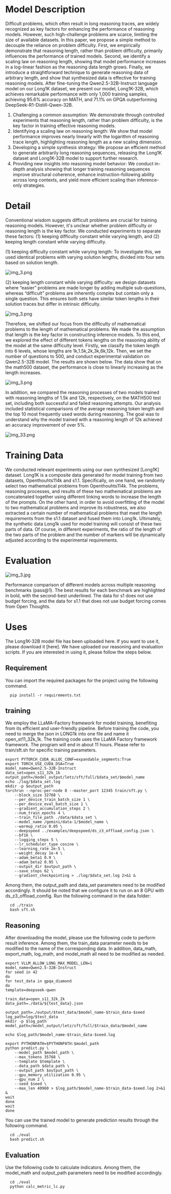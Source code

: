 # Model Description


 Difficult problems, which often result in long reasoning traces, are widely recognized as key factors for enhancing the performance of reasoning models. However, such high-challenge problems are scarce, limiting the size of available datasets. In this paper, we propose a simple method to decouple the reliance on problem difficulty. First, we empirically demonstrate that reasoning length, rather than problem difficulty, primarily influences the performance of trained models. Second, we identify a scaling law on reasoning length, showing that model performance increases in a log-linear fashion as the reasoning data length grows. Finally, we introduce a straightforward technique to generate reasoning data of arbitrary length, and show that synthesized data is effective for training reasoning models. After fine-tuning the Qwen2.5-32B-Instruct language model on our Long1K dataset, we present our model, Long1K-32B, which achieves remarkable performance with only 1,000 training samples, achieving 95.6% accuracy on MATH, and 71.1% on GPQA outperforming DeepSeek-R1-Distill-Qwen-32B.
1. Challenging a common assumption: We demonstrate through controlled experiments that reasoning length, rather than problem difficulty, is the key factor in training effective reasoning models.
2. Identifying a scaling law on reasoning length: We show that model performance improves nearly linearly with the logarithm of reasoning trace length, highlighting reasoning length as a new scaling dimension.
3. Developing a simple synthesis strategy: We propose an efficient method to generate arbitrarily long reasoning sequences, releasing the Long1K dataset and Long1K-32B model to support further research.
4. Providing new insights into reasoning model behavior: We conduct in-depth analysis showing that longer training reasoning sequences improve structural coherence, enhance instruction-following ability across long contexts, and yield more efficient scaling than inference-only strategies.


# Detail

Conventional wisdom suggests difficult problems are crucial for training reasoning models. However, it's unclear whether problem difficulty or reasoning length is the key factor. We conducted experiments to separate these factors: (1) keeping difficulty constant while varying length, and (2) keeping length constant while varying difficulty. 

(1) keeping difficulty constant while varying length: To investigate this, we used identical problems with varying solution lengths, divided into four sets based on solution length.

![img_3.png](visuals/img_new.png)

   (2) keeping length constant while varying difficulty: we design datasets where “easier” problems are made longer by adding multiple sub-questions, whereas  “difficult” problems are inherently complex but contain only a single question. This ensures both sets have similar token lengths in their solution traces but differ in intrinsic difficulty.

![img_3.png](visuals/img_2.png)


  Therefore, we shifted our focus from the difficulty of mathematical problems to the length of mathematical problems. We made the assumption that length is the key factor in constructing inference models. To this end, we explored the effect of different tokens lengths on the reasoning ability of the model at the same difficulty level. Firstly, we classify the token length into 6 levels, whose lengths are 1k,1.5k,2k,3k,6k,12k. Then, we set the number of questions to 500, and conduct experimental validation on Qwen2.5-32B model. The results are shown below. The data show that on the math500 dataset, the performance is close to linearly increasing as the length increases.

![img_3.png](visuals/img_1.png)

  In addition, we compared the reasoning processes of two models trained with reasoning lengths of 1.5k and 12k, respectively, on the MATH500 test set, including both successful and failed reasoning attempts. Our analysis included statistical comparisons of the average reasoning token length and the top 10 most frequently used words during reasoning. The goal was to understand why the model trained with a reasoning length of 12k achieved an accuracy improvement of over 5%.

![img_33.png](visuals/img_33.png)



# Training Data
  We conducted relevant experiments using our own synthesized [Long1K] dataset. Long1K is a composite data generated for model training from two datasets, Openthouhts114k and s1.1. Specifically, on one hand, we randomly select two mathematical problems from Openthouhts114k. The problems, reasoning processes, and results of these two mathematical problems are concatenated together using different linking words to increase the length of the prompts. On the other hand, in order to avoid overfitting of the model to two mathematical problems and improve its robustness, we also extracted a certain number of mathematical problems that meet the length requirements from the s1.1 dataset and fused them into Long1k. Ultimately, the synthetic data Long1k used for model training will consist of these two parts of data. Of course, in different experiments, the ratio of the length of the two parts of the problem and the number of markers will be dynamically adjusted according to the experimental requirements.


# Evaluation

![img_3.jpg](visuals/img_3.jpg)

Performance comparison of different models across multiple reasoning benchmarks (pass@1). The best results for each benchmark are highlighted in bold, with the second-best underlined. The data for s1 does not use budget forcing, and the data for s1.1 that does not use budget forcing comes from Open Thoughts.


# Uses
The Long1K-32B model file has been uploaded here. If you want to use it, please download it [here]. We have uploaded our reasoning and evaluation scripts. If you are interested in using it, please follow the steps below.


  ## Requirement
You can import the required packages for the project using the following command.
```
  pip install -r requirements.txt
```

 ## training
We employ the LLaMA-Factory framework for model training, benefiting from its efficient and user-friendly pipeline. Before training the code, you need to merge the json in LONG1k into one file and name it open_st11_32k_1k. The training code uses the LLaMA Factory framework framework. The program will end in about 11 hours. Please refer to train/sft.sh for specific training parameters. 
```
export PYTORCH_CUDA_ALLOC_CONF=expandable_segments:True
export TORCH_USE_CUDA_DSA=True
model_name=Qwen2.5-32B-Instruct
data_set=open_s11_32k_1k
output_path=/model_output/letz/sft/full/$data_set/$model_name
echo ./log/$data_set.log
mkdir -p $output_path
torchrun --nproc-per-node 8 --master_port 12345 train/sft.py \
    --block_size 32768 \
    --per_device_train_batch_size 1 \
    --per_device_eval_batch_size 1 \
    --gradient_accumulation_steps 2 \
    --num_train_epochs 4 \
    --train_file_path ./data/$data_set \
    --model_name /gemini/data-1/$model_name \
    --warmup_ratio 0.05 \
    --deepspeed ../examples/deepspeed/ds_z3_offload_config.json \
    --bf16 \
    --logging_steps 5 \
    --lr_scheduler_type cosine \
    --learning_rate 2e-5 \
    --weight_decay 1e-4 \
    --adam_beta1 0.9 \
    --adam_beta2 0.95 \
    --output_dir $output_path \
    --save_steps 62 \
    --gradient_checkpointing > ./log/$data_set.log 2>&1 &
```
Among them, the output_path and data_set parameters need to be modified accordingly. It should be noted that we configure it to run on an 8 GPU with ds_z3_offload_comfig. Run the following command in the data folder:
```
  cd ./train
  bash sft.sh
```



  ## Reasoning
  After downloading the model, please use the following code to perform result inference. Among them, the train_data parameter needs to be modified to the name of the corresponding data. In addition, data_math, export_math, log_math, and model_math all need to be modified as needed.
  
```
export VLLM_ALLOW_LONG_MAX_MODEL_LEN=1
model_name=Qwen2.5-32B-Instruct
for seed in 42
do
for test_data in gpqa_diamond
do
template=deepseek-qwen

train_data=open_s11_32k_2k
data_path=./data/${test_data}.json

output_path=./output/$test_data/$model_name-$train_data-$seed
log_path=log/$test_data
mkdir -p $log_path
model_path=/model_output/letz/sft/full/$train_data/$model_name

echo $log_path/$model_name-$train_data-$seed.log

export PYTHONPATH=$PYTHONPATH:$model_path
python predict.py \
    --model_path $model_path \
    --max_tokens 35768 \
    --template $template \
    --data_path $data_path \
    --output_path $output_path \
    --gpu_memory_utilization 0.95 \
    --gpu_num 2 \
    --seed $seed \
    --max_len 40960 > $log_path/$model_name-$train_data-$seed.log 2>&1 &
wait
done
wait
done
```
  You can use the trained model to generate prediction results through the following command.
```
  cd ./eval
  bash predict.sh
```


  ## Evaluation
  Use the following code to calculate indicators. Among them, the model_math and output_path parameters need to be modified accordingly.
```
  cd ./eval
  python calc_metric_lc.py
```
